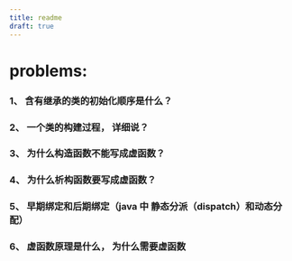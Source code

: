 ```yaml
---
title: readme
draft: true
---
```

# problems:


### 1、 含有继承的类的初始化顺序是什么？ 

### 2、 一个类的构建过程， 详细说？

### 3、 为什么构造函数不能写成虚函数？

### 4、 为什么析构函数要写成虚函数？

### 5、 早期绑定和后期绑定（java 中 静态分派（dispatch）和动态分配）

### 6、 虚函数原理是什么， 为什么需要虚函数